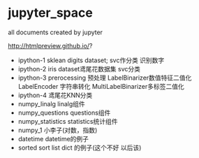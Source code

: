 # jupyter_space
all documents created by jupyter


http://htmlpreview.github.io/?
+ ipython-1 sklean digits dataset; svc作分类 识别数字
+ ipython-2 iris dataset鸢尾花数据集 svc分类
+ ipython-3 prerocessing 预处理 LabelBinarizer数值特征二值化 LabelEncoder 字符串转化 MultiLabelBinarizer多标签二值化
+ ipython-4 鸢尾花KNN分类
+ numpy_linalg     linalg组件
+ numpy_questions   questions组件
+ numpy_statistics    statistics统计组件
+ numpy_1          小李子(对数，指数)
+ datetime         datetime的例子
+ sorted            sort list dict 的例子(这个不好 以后该)
